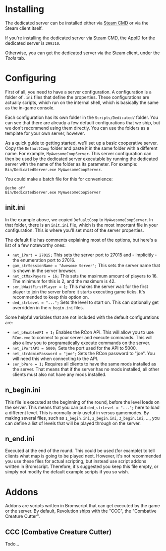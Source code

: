 # Installing

The dedicated server can be installed either via [Steam CMD](https://developer.valvesoftware.com/wiki/SteamCMD) or via the Steam client itself.

If you're installing the dedicated server via Steam CMD, the AppID for the dedicated server is `299310`.

Otherwise, you can get the dedicated server via the Steam client, under the *Tools* tab.

# Configuring

First of all, you need to have a server configuration. A configuration is a folder of `.ini` files that define the properties. These configurations are actually scripts, which run on the internal shell, which is basically the same as the in-game console.

Each configuration has its own folder in the `Scripts/Dedicated/` folder. You can see that there are already a few default configurations that we ship, but we don't recommend using them directly. You can use the folders as a template for your own server, however.

As a quick guide to getting started, we'll set up a basic cooperative server. Copy the `DefaultCoop` folder and paste it in the same folder with a different name. For example, `MyAwesomeCoopServer`. This server configuration can then be used by the dedicated server executable by running the dedicated server with the name of the folder as its parameter. For example: `Bin/DedicatedServer.exe MyAwesomeCoopServer`.

You could make a batch file for this for convenience:

```
@echo off
Bin/DedicatedServer.exe MyAwesomeCoopServer
```

## init.ini

In the example above, we copied `DefualtCoop` to `MyAwesomeCoopServer`. In that folder, there is an `init.ini` file, which is the most important file in your configuration. This is where you'll set most of the server properties.

The default file has comments explaining most of the options, but here's a list of a few noteworthy ones:

* `net_iPort = 27015;` This sets the server port to 27015 and - implicitly - the enumeration port to 27016.
* `gam_strSessionName = "Awesome Server";` This sets the server name that is shown in the server browser.
* `net_ctMaxPayers = 16;` This sets the maximum amount of players to 16. The minimum for this is 2, and the maximum is 42.
* `ser_bWaitFirstPlayer = 1;` This makes the server wait for the first player to join the server before it starts executing game ticks. It's recommended to keep this option on.
* `ded_strLevel = "...";` Sets the level to start on. This can optionally get overridden in the `n_begin.ini` files.

Some helpful variables that are not included with the default configurations are:

* `net_bEnableAPI = 1;` Enables the RCon API. This will allow you to use `RCon.exe` to connect to your server and execute commands. This will also allow you to programatically execute commands on the server.
* `net_iPortAPI = 5000;` Sets the port used for the API to 5000.
* `net_strAdminPassword = "joe";` Sets the RCon password to "joe". You will need this when connecting to the API.
* `ser_bPure = 1;` Requires all clients to have the same mods installed as the server. That means that if the server has no mods installed, all other clients must also not have any mods installed.

## n_begin.ini

This file is executed at the beginning of the round, before the level loads on the server. This means that you can put `ded_strLevel = "...";` here to load a different level. This is normally only useful in versus gamemodes. By making several files, such as `1_begin.ini`, `2_begin.ini`, `3_begin.ini`, ..., you can define a list of levels that will be played through on the server.

## n_end.ini

Executed at the end of the round. This could be used (for example) to tell clients what map is going to be played next. However, it's not recommended you use these files for actual scripting, but instead use script addons written in Bromscript. Therefore, it's suggested you keep this file empty, or simply not modify the default example scripts if you so wish.

# Addons

Addons are scripts written in Bromscript that can get executed by the game or the server. By default, Revolution ships with the "CCC", the "Combative Creature Cutter".

## CCC (Combative Creature Cutter)

Todo...

